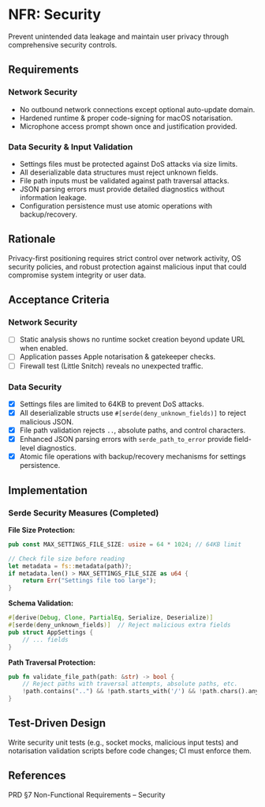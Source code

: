 # NFR: Security

Prevent unintended data leakage and maintain user privacy through comprehensive security controls.

## Requirements

### Network Security

- No outbound network connections except optional auto-update domain.
- Hardened runtime & proper code-signing for macOS notarisation.
- Microphone access prompt shown once and justification provided.

### Data Security & Input Validation

- Settings files must be protected against DoS attacks via size limits.
- All deserializable data structures must reject unknown fields.
- File path inputs must be validated against path traversal attacks.
- JSON parsing errors must provide detailed diagnostics without information leakage.
- Configuration persistence must use atomic operations with backup/recovery.

## Rationale

Privacy-first positioning requires strict control over network activity, OS security policies, and
robust protection against malicious input that could compromise system integrity or user data.

## Acceptance Criteria

### Network Security

- [ ] Static analysis shows no runtime socket creation beyond update URL when enabled.
- [ ] Application passes Apple notarisation & gatekeeper checks.
- [ ] Firewall test (Little Snitch) reveals no unexpected traffic.

### Data Security

- [x] Settings files are limited to 64KB to prevent DoS attacks.
- [x] All deserializable structs use `#[serde(deny_unknown_fields)]` to reject malicious JSON.
- [x] File path validation rejects `..`, absolute paths, and control characters.
- [x] Enhanced JSON parsing errors with `serde_path_to_error` provide field-level diagnostics.
- [x] Atomic file operations with backup/recovery mechanisms for settings persistence.

## Implementation

### Serde Security Measures (Completed)

**File Size Protection:**

```rust
pub const MAX_SETTINGS_FILE_SIZE: usize = 64 * 1024; // 64KB limit

// Check file size before reading
let metadata = fs::metadata(path)?;
if metadata.len() > MAX_SETTINGS_FILE_SIZE as u64 {
    return Err("Settings file too large");
}
```

**Schema Validation:**

```rust
#[derive(Debug, Clone, PartialEq, Serialize, Deserialize)]
#[serde(deny_unknown_fields)]  // Reject malicious extra fields
pub struct AppSettings {
    // ... fields
}
```

**Path Traversal Protection:**

```rust
pub fn validate_file_path(path: &str) -> bool {
    // Reject paths with traversal attempts, absolute paths, etc.
    !path.contains("..") && !path.starts_with('/') && !path.chars().any(|c| c.is_control())
}
```

## Test-Driven Design

Write security unit tests (e.g., socket mocks, malicious input tests) and notarisation validation
scripts before code changes; CI must enforce them.

## References

PRD §7 Non-Functional Requirements – Security
